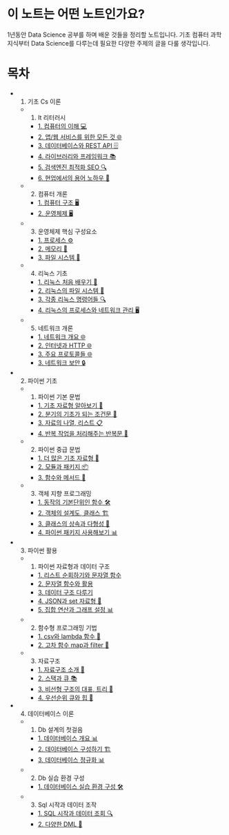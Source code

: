 # 이 노트는 어떤 노트인가요?

1년동안 Data Science 공부를 하며 배운 것들을 정리할 노트입니다. 기초 컴퓨터 과학 지식부터 Data Science를 다루는데 필요한 다양한 주제의 글을 다룰 생각입니다.

# 목차
- 1. 기초 Cs 이론
  - 1. It 리터러시
    - [1. 컴퓨터의 이해 💻](1.%20%EA%B8%B0%EC%B4%88%20CS%20%EC%9D%B4%EB%A1%A0/1.%20IT%20%EB%A6%AC%ED%84%B0%EB%9F%AC%EC%8B%9C/1.%20%EC%BB%B4%ED%93%A8%ED%84%B0%EC%9D%98%20%EC%9D%B4%ED%95%B4.md)
    - [2. 앱/웹 서비스를 위한 모든 것 🌐](1.%20%EA%B8%B0%EC%B4%88%20CS%20%EC%9D%B4%EB%A1%A0/1.%20IT%20%EB%A6%AC%ED%84%B0%EB%9F%AC%EC%8B%9C/2.%20%EC%95%B1%EC%9B%B9%20%EC%84%9C%EB%B9%84%EC%8A%A4%EB%A5%BC%20%EC%9C%84%ED%95%9C%20%EB%AA%A8%EB%93%A0%20%EA%B2%83.md)
    - [3. 데이터베이스와 REST API 🗄️](1.%20%EA%B8%B0%EC%B4%88%20CS%20%EC%9D%B4%EB%A1%A0/1.%20IT%20%EB%A6%AC%ED%84%B0%EB%9F%AC%EC%8B%9C/3.%20%EB%8D%B0%EC%9D%B4%ED%84%B0%EB%B2%A0%EC%9D%B4%EC%8A%A4%EC%99%80%20REST%20API.md)
    - [4. 라이브러리와 프레임워크 📚](1.%20%EA%B8%B0%EC%B4%88%20CS%20%EC%9D%B4%EB%A1%A0/1.%20IT%20%EB%A6%AC%ED%84%B0%EB%9F%AC%EC%8B%9C/4.%20%EB%9D%BC%EC%9D%B4%EB%B8%8C%EB%9F%AC%EB%A6%AC%EC%99%80%20%ED%94%84%EB%A0%88%EC%9E%84%EC%9B%8C%ED%81%AC.md)
    - [5. 검색엔진 최적화 SEO 🔍](1.%20%EA%B8%B0%EC%B4%88%20CS%20%EC%9D%B4%EB%A1%A0/1.%20IT%20%EB%A6%AC%ED%84%B0%EB%9F%AC%EC%8B%9C/5.%20%EA%B2%80%EC%83%89%EC%97%94%EC%A7%84%20%EC%B5%9C%EC%A0%81%ED%99%94%20SEO.md)
    - [6. 현업에서의 용어 노하우 💼](1.%20%EA%B8%B0%EC%B4%88%20CS%20%EC%9D%B4%EB%A1%A0/1.%20IT%20%EB%A6%AC%ED%84%B0%EB%9F%AC%EC%8B%9C/6.%20%ED%98%84%EC%97%85%EC%97%90%EC%84%9C%EC%9D%98%20%EC%9A%A9%EC%96%B4%20%EB%85%B8%ED%95%98%EC%9A%B0.md)
  - 2. 컴퓨터 개론
    - [1. 컴퓨터 구조 🖥️](1.%20%EA%B8%B0%EC%B4%88%20CS%20%EC%9D%B4%EB%A1%A0/2.%20%EC%BB%B4%ED%93%A8%ED%84%B0%20%EA%B0%9C%EB%A1%A0/1.%20%EC%BB%B4%ED%93%A8%ED%84%B0%20%EA%B5%AC%EC%A1%B0.md)
    - [2. 운영체제 🖥️](1.%20%EA%B8%B0%EC%B4%88%20CS%20%EC%9D%B4%EB%A1%A0/2.%20%EC%BB%B4%ED%93%A8%ED%84%B0%20%EA%B0%9C%EB%A1%A0/2.%20%EC%9A%B4%EC%98%81%EC%B2%B4%EC%A0%9C.md)
  - 3. 운영체제 핵심 구성요소
    - [1. 프로세스 ⚙️](1.%20%EA%B8%B0%EC%B4%88%20CS%20%EC%9D%B4%EB%A1%A0/3.%20%EC%9A%B4%EC%98%81%EC%B2%B4%EC%A0%9C%20%ED%95%B5%EC%8B%AC%20%EA%B5%AC%EC%84%B1%EC%9A%94%EC%86%8C/1.%20%ED%94%84%EB%A1%9C%EC%84%B8%EC%8A%A4.md)
    - [2. 메모리 💾](1.%20%EA%B8%B0%EC%B4%88%20CS%20%EC%9D%B4%EB%A1%A0/3.%20%EC%9A%B4%EC%98%81%EC%B2%B4%EC%A0%9C%20%ED%95%B5%EC%8B%AC%20%EA%B5%AC%EC%84%B1%EC%9A%94%EC%86%8C/2.%20%EB%A9%94%EB%AA%A8%EB%A6%AC.md)
    - [3. 파일 시스템 📁](1.%20%EA%B8%B0%EC%B4%88%20CS%20%EC%9D%B4%EB%A1%A0/3.%20%EC%9A%B4%EC%98%81%EC%B2%B4%EC%A0%9C%20%ED%95%B5%EC%8B%AC%20%EA%B5%AC%EC%84%B1%EC%9A%94%EC%86%8C/3.%20%ED%8C%8C%EC%9D%BC%20%EC%8B%9C%EC%8A%A4%ED%85%9C.md)
  - 4. 리눅스 기초
    - [1. 리눅스 처음 배우기 🐧](1.%20%EA%B8%B0%EC%B4%88%20CS%20%EC%9D%B4%EB%A1%A0/4.%20%EB%A6%AC%EB%88%85%EC%8A%A4%20%EA%B8%B0%EC%B4%88/1.%20%EB%A6%AC%EB%88%85%EC%8A%A4%20%EC%B2%98%EC%9D%8C%20%EB%B0%B0%EC%9A%B0%EA%B8%B0.md)
    - [2. 리눅스의 파일 시스템 📁](1.%20%EA%B8%B0%EC%B4%88%20CS%20%EC%9D%B4%EB%A1%A0/4.%20%EB%A6%AC%EB%88%85%EC%8A%A4%20%EA%B8%B0%EC%B4%88/2.%20%EB%A6%AC%EB%88%85%EC%8A%A4%EC%9D%98%20%ED%8C%8C%EC%9D%BC%20%EC%8B%9C%EC%8A%A4%ED%85%9C.md)
    - [3. 각종 리눅스 명령어들 🔍](1.%20%EA%B8%B0%EC%B4%88%20CS%20%EC%9D%B4%EB%A1%A0/4.%20%EB%A6%AC%EB%88%85%EC%8A%A4%20%EA%B8%B0%EC%B4%88/3.%20%EA%B0%81%EC%A2%85%20%EB%A6%AC%EB%88%85%EC%8A%A4%20%EB%AA%85%EB%A0%B9%EC%96%B4%EB%93%A4.md)
    - [4. 리눅스의 프로세스와 네트워크 관리 🖥️](1.%20%EA%B8%B0%EC%B4%88%20CS%20%EC%9D%B4%EB%A1%A0/4.%20%EB%A6%AC%EB%88%85%EC%8A%A4%20%EA%B8%B0%EC%B4%88/4.%20%EB%A6%AC%EB%88%85%EC%8A%A4%EC%9D%98%20%ED%94%84%EB%A1%9C%EC%84%B8%EC%8A%A4%EC%99%80%20%EB%84%A4%ED%8A%B8%EC%9B%8C%ED%81%AC%20%EA%B4%80%EB%A6%AC.md)
  - 5. 네트워크 개론
    - [1. 네트워크 개요 🌐](1.%20%EA%B8%B0%EC%B4%88%20CS%20%EC%9D%B4%EB%A1%A0/5.%20%EB%84%A4%ED%8A%B8%EC%9B%8C%ED%81%AC%20%EA%B0%9C%EB%A1%A0/1.%20%EB%84%A4%ED%8A%B8%EC%9B%8C%ED%81%AC%20%EA%B0%9C%EC%9A%94.md)
    - [2. 인터넷과 HTTP 🌐](1.%20%EA%B8%B0%EC%B4%88%20CS%20%EC%9D%B4%EB%A1%A0/5.%20%EB%84%A4%ED%8A%B8%EC%9B%8C%ED%81%AC%20%EA%B0%9C%EB%A1%A0/2.%20%EC%9D%B8%ED%84%B0%EB%84%B7%EA%B3%BC%20HTTP.md)
    - [3. 주요 프로토콜들 🌐](1.%20%EA%B8%B0%EC%B4%88%20CS%20%EC%9D%B4%EB%A1%A0/5.%20%EB%84%A4%ED%8A%B8%EC%9B%8C%ED%81%AC%20%EA%B0%9C%EB%A1%A0/3.%20%EC%A3%BC%EC%9A%94%20%ED%94%84%EB%A1%9C%ED%86%A0%EC%BD%9C%EB%93%A4.md)
    - [3. 네트워크 보안 🔒](1.%20%EA%B8%B0%EC%B4%88%20CS%20%EC%9D%B4%EB%A1%A0/5.%20%EB%84%A4%ED%8A%B8%EC%9B%8C%ED%81%AC%20%EA%B0%9C%EB%A1%A0/4.%20%EB%B3%B4%EC%95%88.md)
- 2. 파이썬 기초
  - 1. 파이썬 기본 문법
    - [1. 기초 자료형 알아보기 🧩](2.%20%ED%8C%8C%EC%9D%B4%EC%8D%AC%20%EA%B8%B0%EC%B4%88/1.%20%ED%8C%8C%EC%9D%B4%EC%8D%AC%20%EA%B8%B0%EB%B3%B8%20%EB%AC%B8%EB%B2%95/1.%20%EA%B8%B0%EC%B4%88%20%EC%9E%90%EB%A3%8C%ED%98%95%20%EC%95%8C%EC%95%84%EB%B3%B4%EA%B8%B0.md)
    - [2. 분기의 기초가 되는 조건문 🔀](2.%20%ED%8C%8C%EC%9D%B4%EC%8D%AC%20%EA%B8%B0%EC%B4%88/1.%20%ED%8C%8C%EC%9D%B4%EC%8D%AC%20%EA%B8%B0%EB%B3%B8%20%EB%AC%B8%EB%B2%95/2.%20%EB%B6%84%EA%B8%B0%EC%9D%98%20%EA%B8%B0%EC%B4%88%EA%B0%80%20%EB%90%98%EB%8A%94%20%EC%A1%B0%EA%B1%B4%EB%AC%B8.md)
    - [3. 자료의 나열, 리스트 📋](2.%20%ED%8C%8C%EC%9D%B4%EC%8D%AC%20%EA%B8%B0%EC%B4%88/1.%20%ED%8C%8C%EC%9D%B4%EC%8D%AC%20%EA%B8%B0%EB%B3%B8%20%EB%AC%B8%EB%B2%95/3.%20%EC%9E%90%EB%A3%8C%EC%9D%98%20%EB%82%98%EC%97%B4%2C%20%EB%A6%AC%EC%8A%A4%ED%8A%B8.md)
    - [4. 반복 작업을 처리해주는 반복문 🔄](2.%20%ED%8C%8C%EC%9D%B4%EC%8D%AC%20%EA%B8%B0%EC%B4%88/1.%20%ED%8C%8C%EC%9D%B4%EC%8D%AC%20%EA%B8%B0%EB%B3%B8%20%EB%AC%B8%EB%B2%95/4.%20%EB%B0%98%EB%B3%B5%20%EC%9E%91%EC%97%85%EC%9D%84%20%EC%B2%98%EB%A6%AC%ED%95%B4%EC%A3%BC%EB%8A%94%20%EB%B0%98%EB%B3%B5%EB%AC%B8.md)
  - 2. 파이썬 중급 문법
    - [1. 더 많은 기초 자료형 🧩](2.%20%ED%8C%8C%EC%9D%B4%EC%8D%AC%20%EA%B8%B0%EC%B4%88/2.%20%ED%8C%8C%EC%9D%B4%EC%8D%AC%20%EC%A4%91%EA%B8%89%20%EB%AC%B8%EB%B2%95/1.%20%EB%8D%94%20%EB%A7%8E%EC%9D%80%20%EA%B8%B0%EC%B4%88%20%EC%9E%90%EB%A3%8C%ED%98%95.md)
    - [2. 모듈과 패키지 📦](2.%20%ED%8C%8C%EC%9D%B4%EC%8D%AC%20%EA%B8%B0%EC%B4%88/2.%20%ED%8C%8C%EC%9D%B4%EC%8D%AC%20%EC%A4%91%EA%B8%89%20%EB%AC%B8%EB%B2%95/2.%20%EB%AA%A8%EB%93%88%EA%B3%BC%20%ED%8C%A8%ED%82%A4%EC%A7%80.md)
    - [3. 함수와 메서드 🧰](2.%20%ED%8C%8C%EC%9D%B4%EC%8D%AC%20%EA%B8%B0%EC%B4%88/2.%20%ED%8C%8C%EC%9D%B4%EC%8D%AC%20%EC%A4%91%EA%B8%89%20%EB%AC%B8%EB%B2%95/3.%20%ED%95%A8%EC%88%98%EC%99%80%20%EB%A9%94%EC%84%9C%EB%93%9C.md)
  - 3. 객체 지향 프로그래밍
    - [1. 동작의 기본단위인 함수 🛠️](2.%20%ED%8C%8C%EC%9D%B4%EC%8D%AC%20%EA%B8%B0%EC%B4%88/3.%20%EA%B0%9D%EC%B2%B4%20%EC%A7%80%ED%96%A5%20%ED%94%84%EB%A1%9C%EA%B7%B8%EB%9E%98%EB%B0%8D/1.%20%EB%8F%99%EC%9E%91%EC%9D%98%20%EA%B8%B0%EB%B3%B8%EB%8B%A8%EC%9C%84%EC%9D%B8%20%ED%95%A8%EC%88%98.md)
    - [2. 객체의 설계도, 클래스 🏗️](2.%20%ED%8C%8C%EC%9D%B4%EC%8D%AC%20%EA%B8%B0%EC%B4%88/3.%20%EA%B0%9D%EC%B2%B4%20%EC%A7%80%ED%96%A5%20%ED%94%84%EB%A1%9C%EA%B7%B8%EB%9E%98%EB%B0%8D/2.%20%EA%B0%9D%EC%B2%B4%EC%9D%98%20%EC%84%A4%EA%B3%84%EB%8F%84%2C%20%ED%81%B4%EB%9E%98%EC%8A%A4.md)
    - [3. 클래스의 상속과 다형성 🧬](2.%20%ED%8C%8C%EC%9D%B4%EC%8D%AC%20%EA%B8%B0%EC%B4%88/3.%20%EA%B0%9D%EC%B2%B4%20%EC%A7%80%ED%96%A5%20%ED%94%84%EB%A1%9C%EA%B7%B8%EB%9E%98%EB%B0%8D/3.%20%ED%81%B4%EB%9E%98%EC%8A%A4%EC%9D%98%20%EC%83%81%EC%86%8D%EA%B3%BC%20%EB%8B%A4%ED%98%95%EC%84%B1.md)
    - [4. 파이썬 패키지 사용해보기 📊](2.%20%ED%8C%8C%EC%9D%B4%EC%8D%AC%20%EA%B8%B0%EC%B4%88/3.%20%EA%B0%9D%EC%B2%B4%20%EC%A7%80%ED%96%A5%20%ED%94%84%EB%A1%9C%EA%B7%B8%EB%9E%98%EB%B0%8D/4.%20%ED%8C%8C%EC%9D%B4%EC%8D%AC%20%ED%8C%A8%ED%82%A4%EC%A7%80%20%EC%82%AC%EC%9A%A9%ED%95%B4%EB%B3%B4%EA%B8%B0.md)
- 3. 파이썬 활용
  - 1. 파이썬 자료형과 데이터 구조
    - [1. 리스트 순회하기와 문자열 함수](3.%20%ED%8C%8C%EC%9D%B4%EC%8D%AC%20%ED%99%9C%EC%9A%A9/1.%20%ED%8C%8C%EC%9D%B4%EC%8D%AC%20%EC%9E%90%EB%A3%8C%ED%98%95%EA%B3%BC%20%EB%8D%B0%EC%9D%B4%ED%84%B0%20%EA%B5%AC%EC%A1%B0/1.%20%EB%A6%AC%EC%8A%A4%ED%8A%B8%20%EC%88%9C%ED%9A%8C%ED%95%98%EA%B8%B0%EC%99%80%20%EB%AC%B8%EC%9E%90%EC%97%B4%20%ED%95%A8%EC%88%98.md)
    - [2. 문자열 함수와 활용](3.%20%ED%8C%8C%EC%9D%B4%EC%8D%AC%20%ED%99%9C%EC%9A%A9/1.%20%ED%8C%8C%EC%9D%B4%EC%8D%AC%20%EC%9E%90%EB%A3%8C%ED%98%95%EA%B3%BC%20%EB%8D%B0%EC%9D%B4%ED%84%B0%20%EA%B5%AC%EC%A1%B0/2.%20%EB%AC%B8%EC%9E%90%EC%97%B4%20%ED%95%A8%EC%88%98%EC%99%80%20%ED%99%9C%EC%9A%A9.md)
    - [3. 데이터 구조 다루기](3.%20%ED%8C%8C%EC%9D%B4%EC%8D%AC%20%ED%99%9C%EC%9A%A9/1.%20%ED%8C%8C%EC%9D%B4%EC%8D%AC%20%EC%9E%90%EB%A3%8C%ED%98%95%EA%B3%BC%20%EB%8D%B0%EC%9D%B4%ED%84%B0%20%EA%B5%AC%EC%A1%B0/3.%20%EB%8D%B0%EC%9D%B4%ED%84%B0%20%EA%B5%AC%EC%A1%B0%20%EB%8B%A4%EB%A3%A8%EA%B8%B0.md)
    - [4. JSON과 set 자료형 🔄](3.%20%ED%8C%8C%EC%9D%B4%EC%8D%AC%20%ED%99%9C%EC%9A%A9/1.%20%ED%8C%8C%EC%9D%B4%EC%8D%AC%20%EC%9E%90%EB%A3%8C%ED%98%95%EA%B3%BC%20%EB%8D%B0%EC%9D%B4%ED%84%B0%20%EA%B5%AC%EC%A1%B0/4.%20JSON%EA%B3%BC%20set%20%EC%9E%90%EB%A3%8C%ED%98%95.md)
    - [5. 집합 연산과 그래프 설정 📊](3.%20%ED%8C%8C%EC%9D%B4%EC%8D%AC%20%ED%99%9C%EC%9A%A9/1.%20%ED%8C%8C%EC%9D%B4%EC%8D%AC%20%EC%9E%90%EB%A3%8C%ED%98%95%EA%B3%BC%20%EB%8D%B0%EC%9D%B4%ED%84%B0%20%EA%B5%AC%EC%A1%B0/5.%20%EC%A7%91%ED%95%A9%20%EC%97%B0%EC%82%B0%EA%B3%BC%20%EA%B7%B8%EB%9E%98%ED%94%84%20%EC%84%A4%EC%A0%95.md)
  - 2. 함수형 프로그래밍 기법
    - [1. csv와 lambda 함수 📝](3.%20%ED%8C%8C%EC%9D%B4%EC%8D%AC%20%ED%99%9C%EC%9A%A9/2.%20%ED%95%A8%EC%88%98%ED%98%95%20%ED%94%84%EB%A1%9C%EA%B7%B8%EB%9E%98%EB%B0%8D%20%EA%B8%B0%EB%B2%95/1.%20csv%EC%99%80%20lambda%20%ED%95%A8%EC%88%98.md)
    - [2. 고차 함수 map과 filter 🧮](3.%20%ED%8C%8C%EC%9D%B4%EC%8D%AC%20%ED%99%9C%EC%9A%A9/2.%20%ED%95%A8%EC%88%98%ED%98%95%20%ED%94%84%EB%A1%9C%EA%B7%B8%EB%9E%98%EB%B0%8D%20%EA%B8%B0%EB%B2%95/2.%20%EA%B3%A0%EC%B0%A8%20%ED%95%A8%EC%88%98%20map%EA%B3%BC%20filter.md)
  - 3. 자료구조
    - [1. 자료구조 소개 💾](3.%20%ED%8C%8C%EC%9D%B4%EC%8D%AC%20%ED%99%9C%EC%9A%A9/3.%20%EC%9E%90%EB%A3%8C%EA%B5%AC%EC%A1%B0/1.%20%EC%9E%90%EB%A3%8C%EA%B5%AC%EC%A1%B0%20%EC%86%8C%EA%B0%9C.md)
    - [2. 스택과 큐 📚](3.%20%ED%8C%8C%EC%9D%B4%EC%8D%AC%20%ED%99%9C%EC%9A%A9/3.%20%EC%9E%90%EB%A3%8C%EA%B5%AC%EC%A1%B0/2.%20%EC%8A%A4%ED%83%9D%EA%B3%BC%20%ED%81%90.md)
    - [3. 비선형 구조의 대표, 트리 🌳](3.%20%ED%8C%8C%EC%9D%B4%EC%8D%AC%20%ED%99%9C%EC%9A%A9/3.%20%EC%9E%90%EB%A3%8C%EA%B5%AC%EC%A1%B0/3.%20%EB%B9%84%EC%84%A0%ED%98%95%20%EA%B5%AC%EC%A1%B0%EC%9D%98%20%EB%8C%80%ED%91%9C%2C%20%ED%8A%B8%EB%A6%AC.md)
    - [4. 우선순위 큐와 힙 🌲](3.%20%ED%8C%8C%EC%9D%B4%EC%8D%AC%20%ED%99%9C%EC%9A%A9/3.%20%EC%9E%90%EB%A3%8C%EA%B5%AC%EC%A1%B0/4.%20%EC%9A%B0%EC%84%A0%EC%88%9C%EC%9C%84%20%ED%81%90%EC%99%80%20%ED%9E%99.md)
- 4. 데이터베이스 이론
  - 1. Db 설계의 첫걸음
    - [1. 데이터베이스 개요 📊](4.%20%EB%8D%B0%EC%9D%B4%ED%84%B0%EB%B2%A0%EC%9D%B4%EC%8A%A4%20%EC%9D%B4%EB%A1%A0/1.%20DB%20%EC%84%A4%EA%B3%84%EC%9D%98%20%EC%B2%AB%EA%B1%B8%EC%9D%8C/1.%20%EB%8D%B0%EC%9D%B4%ED%84%B0%EB%B2%A0%EC%9D%B4%EC%8A%A4%20%EA%B0%9C%EC%9A%94.md)
    - [2. 데이터베이스 구성하기 🏗️](4.%20%EB%8D%B0%EC%9D%B4%ED%84%B0%EB%B2%A0%EC%9D%B4%EC%8A%A4%20%EC%9D%B4%EB%A1%A0/1.%20DB%20%EC%84%A4%EA%B3%84%EC%9D%98%20%EC%B2%AB%EA%B1%B8%EC%9D%8C/2.%20%EB%8D%B0%EC%9D%B4%ED%84%B0%EB%B2%A0%EC%9D%B4%EC%8A%A4%20%EA%B5%AC%EC%84%B1%ED%95%98%EA%B8%B0.md)
    - [3. 데이터베이스 정규화 📊](4.%20%EB%8D%B0%EC%9D%B4%ED%84%B0%EB%B2%A0%EC%9D%B4%EC%8A%A4%20%EC%9D%B4%EB%A1%A0/1.%20DB%20%EC%84%A4%EA%B3%84%EC%9D%98%20%EC%B2%AB%EA%B1%B8%EC%9D%8C/3.%20%EB%8D%B0%EC%9D%B4%ED%84%B0%EB%B2%A0%EC%9D%B4%EC%8A%A4%20%EC%A0%95%EA%B7%9C%ED%99%94.md)
  - 2. Db 실습 환경 구성
    - [1. 데이터베이스 실습 환경 구성 🛠️](4.%20%EB%8D%B0%EC%9D%B4%ED%84%B0%EB%B2%A0%EC%9D%B4%EC%8A%A4%20%EC%9D%B4%EB%A1%A0/2.%20DB%20%EC%8B%A4%EC%8A%B5%20%ED%99%98%EA%B2%BD%20%EA%B5%AC%EC%84%B1/1.%20%EB%8D%B0%EC%9D%B4%ED%84%B0%EB%B2%A0%EC%9D%B4%EC%8A%A4%20%EC%8B%A4%EC%8A%B5%20%ED%99%98%EA%B2%BD%20%EA%B5%AC%EC%84%B1.md)
  - 3. Sql 시작과 데이터 조작
    - [1. SQL 시작과 데이터 조회 🔍](4.%20%EB%8D%B0%EC%9D%B4%ED%84%B0%EB%B2%A0%EC%9D%B4%EC%8A%A4%20%EC%9D%B4%EB%A1%A0/3.%20SQL%20%EC%8B%9C%EC%9E%91%EA%B3%BC%20%EB%8D%B0%EC%9D%B4%ED%84%B0%20%EC%A1%B0%EC%9E%91/1.%20SQL%20%EC%8B%9C%EC%9E%91%EA%B3%BC%20%EB%8D%B0%EC%9D%B4%ED%84%B0%20%EC%A1%B0%ED%9A%8C.md)
    - [2. 다양한 DML 📝](4.%20%EB%8D%B0%EC%9D%B4%ED%84%B0%EB%B2%A0%EC%9D%B4%EC%8A%A4%20%EC%9D%B4%EB%A1%A0/3.%20SQL%20%EC%8B%9C%EC%9E%91%EA%B3%BC%20%EB%8D%B0%EC%9D%B4%ED%84%B0%20%EC%A1%B0%EC%9E%91/2.%20%EB%8B%A4%EC%96%91%ED%95%9C%20DML.md)
